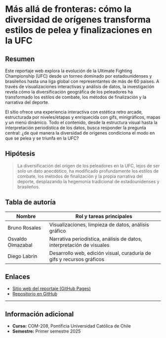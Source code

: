 # Más allá de fronteras: cómo la diversidad de orígenes transforma estilos de pelea y finalizaciones en la UFC

## Resumen

Este reportaje web explora la evolución de la Ultimate Fighting Championship (UFC) desde un torneo dominado por estadounidenses y brasileños hasta una liga global con representantes de más de 60 países. A través de visualizaciones interactivas y análisis de datos, la investigación revela cómo la diversificación geográfica de los peleadores ha transformado los estilos de combate, los métodos de finalización y la narrativa del deporte.

El sitio ofrece una experiencia interactiva con estética retro arcade, estructurada por niveles/etapas y enriquecida con gifs, minigráficos, mapas y un menú dinámico. Todo el contenido, desde la estructura visual hasta la interpretación periodística de los datos, busca responder la pregunta central: ¿de qué manera la diversidad de orígenes condiciona el modo en que se pelea y se triunfa en la UFC?

## Hipótesis

> La diversificación del origen de los peleadores en la UFC, lejos de ser solo un dato anecdótico, ha modificado profundamente los estilos de combate, los métodos de finalización y la propia narrativa del deporte, desplazando la hegemonía tradicional de estadounidenses y brasileños.

## Tabla de autoría

| Nombre              | Rol y tareas principales                                               |
|---------------------|----------------------------------------------------------------------|
| Bruno Rosales       | Visualizaciones, limpieza de datos, análisis gráfico                 |
| Osvaldo Olmazabal   | Narrativa periodística, análisis de datos, interpretación de visuales|
| Diego Labrin        | Desarrollo web, edición visual, curaduría de gifs y recursos gráficos|

## Enlaces

- [Sitio web del reportaje (GitHub Pages)](AQUÍ-URL-SI-LA-TIENEN)
- [Repositorio en GitHub](https://github.com/Diegolabrin24/repositorio-labrin-olmazabal-rosales)

---

## Información adicional

- **Curso:** COM-208, Pontificia Universidad Católica de Chile
- **Semestre:** Primer semestre 2025
